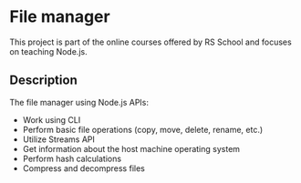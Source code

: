# File managerThis project is part of the online courses offered by RS School and focuses on teaching Node.js.## DescriptionThe file manager using Node.js APIs:- Work using CLI- Perform basic file operations (copy, move, delete, rename, etc.)- Utilize Streams API- Get information about the host machine operating system- Perform hash calculations- Compress and decompress files